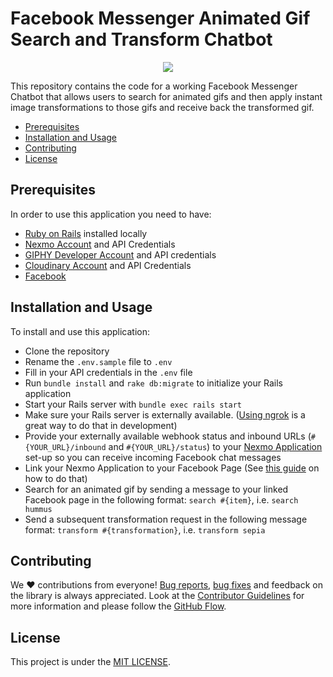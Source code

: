 # Facebook Messenger Animated Gif Search and Transform Chatbot

<div style="text-align:center"><img src="https://github.com/nexmo-community/facebook-gif-chat/facebook_gif_chat_example.gif" /></div>

This repository contains the code for a working Facebook Messenger Chatbot that allows users to search for animated gifs and then apply instant image transformations to those gifs and receive back the transformed gif. 

* [Prerequisites](#prerequisites)
* [Installation and Usage](#installation-and-usage)
* [Contributing](#contributing)
* [License](#license)

## Prerequisites

In order to use this application you need to have:

* [Ruby on Rails](https://rubyonrails.org/) installed locally
* [Nexmo Account](https://dashboard.nexmo.com/sign-up?utm_source=DEV_REL&utm_medium=github&utm_campaign=facebook-gif-chat) and API Credentials
* [GIPHY Developer Account](https://developers.giphy.com/) and API credentials
* [Cloudinary Account](https://cloudinary.com/users/register/free) and API Credentials
* [Facebook](https://www.facebook.com)

## Installation and Usage

To install and use this application:

* Clone the repository
* Rename the `.env.sample` file to `.env`
* Fill in your API credentials in the `.env` file
* Run `bundle install` and `rake db:migrate` to initialize your Rails application
* Start your Rails server with `bundle exec rails start`
* Make sure your Rails server is externally available. ([Using ngrok](https://developer.nexmo.com/concepts/guides/testing-with-ngrok) is a great way to do that in development)
* Provide your externally available webhook status and inbound URLs (`#{YOUR_URL}/inbound` and `#{YOUR_URL}/status`) to your [Nexmo Application](https://dashboard.nexmo.com) set-up so you can receive incoming Facebook chat messages
* Link your Nexmo Application to your Facebook Page (See [this guide](https://developer.nexmo.com/messages/concepts/facebook) on how to do that)
* Search for an animated gif by sending a message to your linked Facebook page in the following format: `search #{item}`, i.e. `search hummus`
* Send a subsequent transformation request in the following message format: `transform #{transformation}`, i.e. `transform sepia`

## Contributing

We ❤️ contributions from everyone! [Bug reports](https://github.com/Nexmo-community/facebook-gif-chat/issues), [bug fixes](https://github.com/Nexmo/facebook-gif-chat/pulls) and feedback on the library is always appreciated. Look at the [Contributor Guidelines](https://github.com/Nexmo/facebook-gif-chat/blob/master/CONTRIBUTING.md) for more information and please follow the [GitHub Flow](https://guides.github.com/introduction/flow/index.html).

## License

This project is under the [MIT LICENSE](https://github.com/Nexmo/facebook-gif-chat/blob/master/LICENSE.txt).
